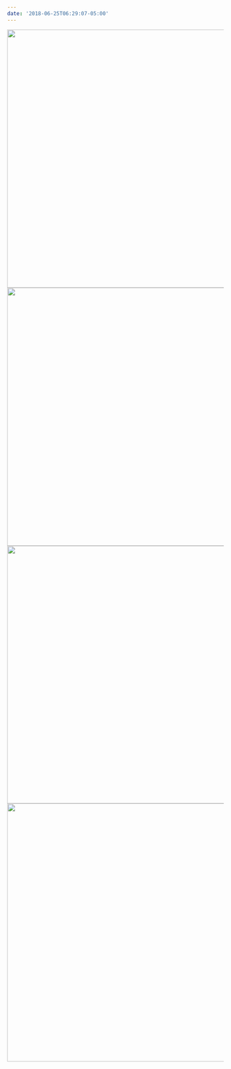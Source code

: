 ```yaml
---
date: '2018-06-25T06:29:07-05:00'
---
```



<img src="/posts/uploads/2018/963e35bccd.jpg" width="600" height="600" /><img src="/posts/uploads/2018/e330ce1786.jpg" width="600" height="600" /><img src="/posts/uploads/2018/6eb5f2c9a8.jpg" width="600" height="599" /><img src="/posts/uploads/2018/89ec928ca6.jpg" width="600" height="600" />
